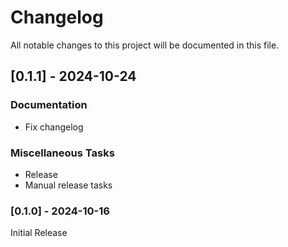 # Changelog

All notable changes to this project will be documented in this file.

## [0.1.1] - 2024-10-24

### Documentation

- Fix changelog

### Miscellaneous Tasks

- Release
- Manual release tasks

<!-- generated by git-cliff -->
### [0.1.0] - 2024-10-16

Initial Release

<!-- generated by git-cliff -->
